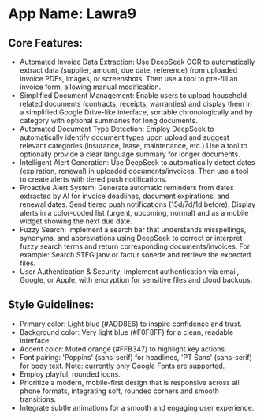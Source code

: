 # **App Name**: Lawra9

## Core Features:

- Automated Invoice Data Extraction: Use DeepSeek OCR to automatically extract data (supplier, amount, due date, reference) from uploaded invoice PDFs, images, or screenshots. Then use a tool to pre-fill an invoice form, allowing manual modification.
- Simplified Document Management: Enable users to upload household-related documents (contracts, receipts, warranties) and display them in a simplified Google Drive-like interface, sortable chronologically and by category with optional summaries for long documents.
- Automated Document Type Detection: Employ DeepSeek to automatically identify document types upon upload and suggest relevant categories (insurance, lease, maintenance, etc.) Use a tool to optionally provide a clear language summary for longer documents.
- Intelligent Alert Generation: Use DeepSeek to automatically detect dates (expiration, renewal) in uploaded documents/invoices. Then use a tool to create alerts with tiered push notifications.
- Proactive Alert System: Generate automatic reminders from dates extracted by AI for invoice deadlines, document expirations, and renewal dates. Send tiered push notifications (15d/7d/1d before). Display alerts in a color-coded list (urgent, upcoming, normal) and as a mobile widget showing the next due date.
- Fuzzy Search: Implement a search bar that understands misspellings, synonyms, and abbreviations using DeepSeek to correct or interpret fuzzy search terms and return corresponding documents/invoices. For example: Search 	STEG janv	 or 	factur sonede	 and retrieve the expected files.
- User Authentication & Security: Implement authentication via email, Google, or Apple, with encryption for sensitive files and cloud backups.

## Style Guidelines:

- Primary color: Light blue (#ADD8E6) to inspire confidence and trust.
- Background color: Very light blue (#F0F8FF) for a clean, readable interface.
- Accent color: Muted orange (#FFB347) to highlight key actions.
- Font pairing: 'Poppins' (sans-serif) for headlines, 'PT Sans' (sans-serif) for body text. Note: currently only Google Fonts are supported.
- Employ playful, rounded icons.
- Prioritize a modern, mobile-first design that is responsive across all phone formats, integrating soft, rounded corners and smooth transitions.
- Integrate subtle animations for a smooth and engaging user experience.